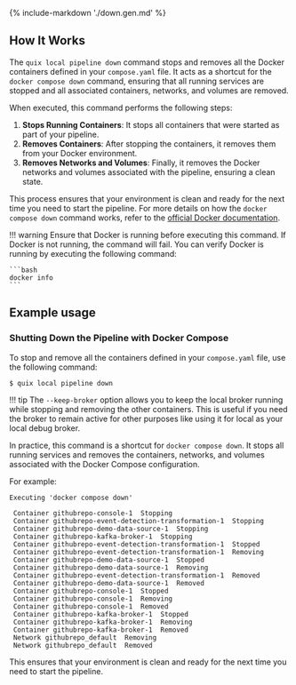 {% include-markdown './down.gen.md' %}

## How It Works

The `quix local pipeline down` command stops and removes all the Docker containers defined in your `compose.yaml` file. It acts as a shortcut for the `docker compose down` command, ensuring that all running services are stopped and all associated containers, networks, and volumes are removed.

When executed, this command performs the following steps:

1. **Stops Running Containers**: It stops all containers that were started as part of your pipeline.
2. **Removes Containers**: After stopping the containers, it removes them from your Docker environment.
3. **Removes Networks and Volumes**: Finally, it removes the Docker networks and volumes associated with the pipeline, ensuring a clean state.

This process ensures that your environment is clean and ready for the next time you need to start the pipeline. For more details on how the `docker compose down` command works, refer to the [official Docker documentation](https://docs.docker.com/compose/reference/down/).

!!! warning
    Ensure that Docker is running before executing this command. If Docker is not running, the command will fail. You can verify Docker is running by executing the following command:

    ```bash
    docker info
    ```
    
## Example usage

### Shutting Down the Pipeline with Docker Compose

To stop and remove all the containers defined in your `compose.yaml` file, use the following command:

```bash
$ quix local pipeline down
```

!!! tip
    The `--keep-broker` option allows you to keep the local broker running while stopping and removing the other containers. This is useful if you need the broker to remain active for other purposes like using it for local as your local debug broker.

In practice, this command is a shortcut for `docker compose down`. It stops all running services and removes the containers, networks, and volumes associated with the Docker Compose configuration.

For example:

```text
Executing 'docker compose down'

 Container githubrepo-console-1  Stopping
 Container githubrepo-event-detection-transformation-1  Stopping
 Container githubrepo-demo-data-source-1  Stopping
 Container githubrepo-kafka-broker-1  Stopping
 Container githubrepo-event-detection-transformation-1  Stopped
 Container githubrepo-event-detection-transformation-1  Removing
 Container githubrepo-demo-data-source-1  Stopped
 Container githubrepo-demo-data-source-1  Removing
 Container githubrepo-event-detection-transformation-1  Removed
 Container githubrepo-demo-data-source-1  Removed
 Container githubrepo-console-1  Stopped
 Container githubrepo-console-1  Removing
 Container githubrepo-console-1  Removed
 Container githubrepo-kafka-broker-1  Stopped
 Container githubrepo-kafka-broker-1  Removing
 Container githubrepo-kafka-broker-1  Removed
 Network githubrepo_default  Removing
 Network githubrepo_default  Removed
```

This ensures that your environment is clean and ready for the next time you need to start the pipeline.
